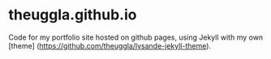 # theuggla.github.io
Code for my portfolio site hosted on github pages, using Jekyll with my own [theme] (https://github.com/theuggla/lysande-jekyll-theme).
